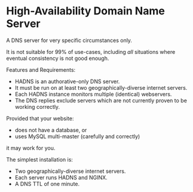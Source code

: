# High-Availability Domain Name Server

A DNS server for very specific circumstances only.

It is not suitable for 99% of use-cases, including *all* situations where eventual consistency is
not good enough.


Features and Requirements:

- HADNS is an authorative-only DNS server.
- It must be run on at least two geographically-diverse internet servers.
- Each HADNS instance monitors multiple (identical) webservers.
- The DNS replies exclude servers which are not currently proven to be working correctly.


Provided that your website:

- does not have a database, or
- uses MySQL multi-master (carefully and correctly)

it may work for you.


The simplest installation is:

- Two geographically-diverse internet servers.
- Each server runs HADNS and NGINX.
- A DNS TTL of one minute.

